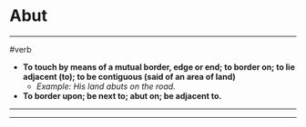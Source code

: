 # Abut
---
#verb
- **To touch by means of a mutual border, edge or end; to border on; to lie adjacent (to); to be contiguous (said of an area of land)**
	- _Example: His land abuts on the road._
- **To border upon; be next to; abut on; be adjacent to.**
---
---
